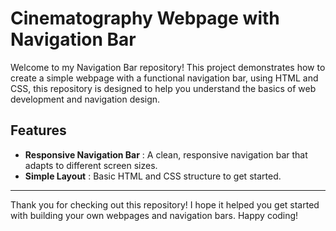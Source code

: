 <h1> Cinematography Webpage with Navigation Bar </h1>
Welcome to my Navigation Bar repository! This project demonstrates how to create a simple webpage with a functional navigation bar, using HTML and CSS, this repository is designed to help you understand the basics of web development and navigation design.

<h2>Features</h2>
<ul>
  <li> <b>Responsive Navigation Bar</b> : A clean, responsive navigation bar that adapts to different screen sizes. </li>
  <li> <b>Simple Layout</b> : Basic HTML and CSS structure to get started. </li>
</ul>

<hr/>
Thank you for checking out this repository! I hope it helped you get started with building your own webpages and navigation bars. Happy coding!
